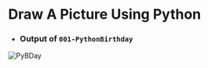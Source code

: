 # Draw A Picture Using Python

- ### Output of `001-PythonBirthday`
![PyBDay](https://user-images.githubusercontent.com/64131038/154851505-04f57160-21cb-41f6-a019-d648f8fdf403.png)

